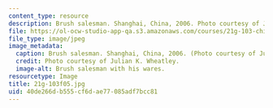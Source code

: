 ```yaml
---
content_type: resource
description: Brush salesman. Shanghai, China, 2006. Photo courtesy of Julian K. Wheatley.
file: https://ol-ocw-studio-app-qa.s3.amazonaws.com/courses/21g-103-chinese-iii-regular-fall-2005/40de266db555cf6dae77085adf7bcc81_21g-103f05.jpg
file_type: image/jpeg
image_metadata:
  caption: Brush salesman. Shanghai, China, 2006. (Photo courtesy of Julian K. Wheatley.)
  credit: Photo courtesy of Julian K. Wheatley.
  image-alt: Brush salesman with his wares.
resourcetype: Image
title: 21g-103f05.jpg
uid: 40de266d-b555-cf6d-ae77-085adf7bcc81
---
```

